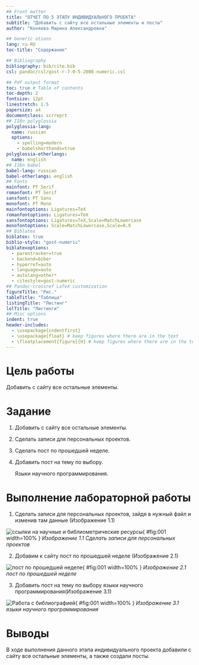 ```yaml
---
## Front matter
title: "ОТЧЕТ ПО 5 ЭТАПУ ИНДИВИДУАЛЬНОГО ПРОЕКТА"
subtitle: "Добавить с сайту все остальные элементы и посты"
author: "Коняева Марина Александровна"

## Generic otions
lang: ru-RU
toc-title: "Содержание"

## Bibliography
bibliography: bib/cite.bib
csl: pandoc/csl/gost-r-7-0-5-2008-numeric.csl

## Pdf output format
toc: true # Table of contents
toc-depth: 2
fontsize: 12pt
linestretch: 1.5
papersize: a4
documentclass: scrreprt
## I18n polyglossia
polyglossia-lang:
  name: russian
  options:
	- spelling=modern
	- babelshorthands=true
polyglossia-otherlangs:
  name: english
## I18n babel
babel-lang: russian
babel-otherlangs: english
## Fonts
mainfont: PT Serif
romanfont: PT Serif
sansfont: PT Sans
monofont: PT Mono
mainfontoptions: Ligatures=TeX
romanfontoptions: Ligatures=TeX
sansfontoptions: Ligatures=TeX,Scale=MatchLowercase
monofontoptions: Scale=MatchLowercase,Scale=0.9
## Biblatex
biblatex: true
biblio-style: "gost-numeric"
biblatexoptions:
  - parentracker=true
  - backend=biber
  - hyperref=auto
  - language=auto
  - autolang=other*
  - citestyle=gost-numeric
## Pandoc-crossref LaTeX customization
figureTitle: "Рис."
tableTitle: "Таблица"
listingTitle: "Листинг"
lolTitle: "Листинги"
## Misc options
indent: true
header-includes:
  - \usepackage{indentfirst}
  - \usepackage{float} # keep figures where there are in the text
  - \floatplacement{figure}{H} # keep figures where there are in the text
---
```


# Цель работы

Добавить с сайту все остальные элементы.

# Задание

1. Добавить с сайту все остальные элементы.
2. Сделать записи для персональных проектов.
3. Сделать пост по прошедшей неделе.
4. Добавить пост на тему по выбору.

   Языки научного программирования.

# Выполнение лабораторной работы

1. Сделать записи для персональных проектов, зайдя в нужный файл и изменив там данные (Изображение 1.1)

![ссылки на научные и библиометрические ресурсы](image/i5.3.png){ #fig:001 width=100% }
*Изображение 1.1 Сделать записи для персональных проектов*

2. Добавим к сайту пост по прошедшей неделе (Изображение 2.1)

![пост по прошедшей неделе](image/i5.1.png){ #fig:001 width=100% }
*Изображение 2.1 пост по прошедшей неделе*

3. Добавить пост на тему по выбору языки научного программирования(Изображение 3.1)

![Работа с библиографией](image/i5.2.png){ #fig:001 width=100% }
*Изображение 3.1 языки научного программирования*


# Выводы

В ходе выполнения данного этапа индивидуального проекта добавили с сайту все остальные элементы, а также создали посты.
